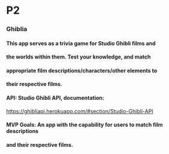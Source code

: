 # P2
### Ghiblia
#### This app serves as a trivia game for Studio Ghibli films and 
#### the worlds within them. Test your knowledge, and match 
#### appropriate film descriptions/characters/other elements to 
#### their respective films. 



#### API: Studio Ghibli API, documentation:
https://ghibliapi.herokuapp.com/#section/Studio-Ghibli-API

#### MVP Goals: An app with the capability for users to match film descriptions
#### and their respective films.
